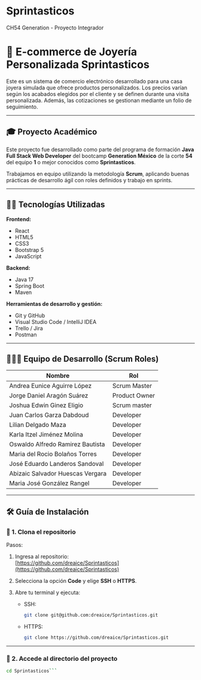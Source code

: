 # Sprintasticos
CH54 Generation - Proyecto Integrador  


# 💎 E-commerce de Joyería Personalizada Sprintasticos

Este es un sistema de comercio electrónico desarrollado para una casa joyera simulada que ofrece productos personalizados. Los precios varían según los acabados elegidos por el cliente y se definen durante una visita personalizada. Además, las cotizaciones se gestionan mediante un folio de seguimiento.

---

## 🎓 Proyecto Académico

Este proyecto fue desarrollado como parte del programa de formación **Java Full Stack Web Developer** del bootcamp **Generation México** de la corte **54** del equipo **1** o mejor conocidos como **Sprintasticos**.

Trabajamos en equipo utilizando la metodología **Scrum**, aplicando buenas prácticas de desarrollo ágil con roles definidos y trabajo en sprints.

---

## 👨‍💻 Tecnologías Utilizadas

**Frontend:**
- React
- HTML5
- CSS3
- Bootstrap 5
- JavaScript

**Backend:**
- Java 17
- Spring Boot
- Maven

**Herramientas de desarrollo y gestión:**
- Git y GitHub
- Visual Studio Code / IntelliJ IDEA
- Trello / Jira
- Postman

---

## 🧑‍🤝‍🧑 Equipo de Desarrollo (Scrum Roles)

| Nombre                           | Rol             |
|----------------------------------|------------------|
| Andrea Eunice Aguirre López      | Scrum Master     |
| Jorge Daniel Aragón Suárez       | Product Owner    |
| Joshua Edwin Ginez Eligio        | Scrum master     |
| Juan Carlos Garza Dabdoud        | Developer        |
| Lilian Delgado Maza              | Developer        |
| Karla Itzel Jiménez Molina       | Developer        |
| Oswaldo Alfredo Ramirez Bautista |Developer         |
| Maria del Rocio Bolaños Torres   | Developer        |
| José Eduardo Landeros Sandoval   | Developer        |
| Abizaic Salvador Huescas Vergara | Developer        |
| Maria José González Rangel       | Developer        |


---

## 🛠️ Guía de Instalación

### 🔁 1. Clona el repositorio

Pasos:

1. Ingresa al repositorio:  
   [https://github.com/dreaice/Sprintasticos](https://github.com/dreaice/Sprintasticos)

2. Selecciona la opción **Code** y elige **SSH** o **HTTPS**.

3. Abre tu terminal y ejecuta:

   - SSH:
     ```bash
     git clone git@github.com:dreaice/Sprintasticos.git
     ```

   - HTTPS:
     ```bash
     git clone https://github.com/dreaice/Sprintasticos.git
     ```


---

### 📁 2. Accede al directorio del proyecto

```bash
cd Sprintasticos```
